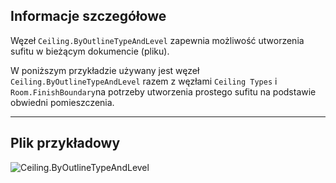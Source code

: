 ## Informacje szczegółowe
Węzeł `Ceiling.ByOutlineTypeAndLevel` zapewnia możliwość utworzenia sufitu w bieżącym dokumencie (pliku).

W poniższym przykładzie używany jest węzeł `Ceiling.ByOutlineTypeAndLevel` razem z węzłami `Ceiling Types` i `Room.FinishBoundary`na potrzeby utworzenia prostego sufitu na podstawie obwiedni pomieszczenia.

___
## Plik przykładowy

![Ceiling.ByOutlineTypeAndLevel](./Revit.Elements.Ceiling.ByOutlineTypeAndLevel(outlineCurves,%20ceilingType,%20level)_img.jpg)
